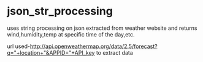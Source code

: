 # json_str_processing
uses string processing on json extracted from weather website and returns wind,humidity,temp at specific time of the day,etc.

url used-http://api.openweathermap.org/data/2.5/forecast?q="+location+"&APPID="+API_key to extract data
